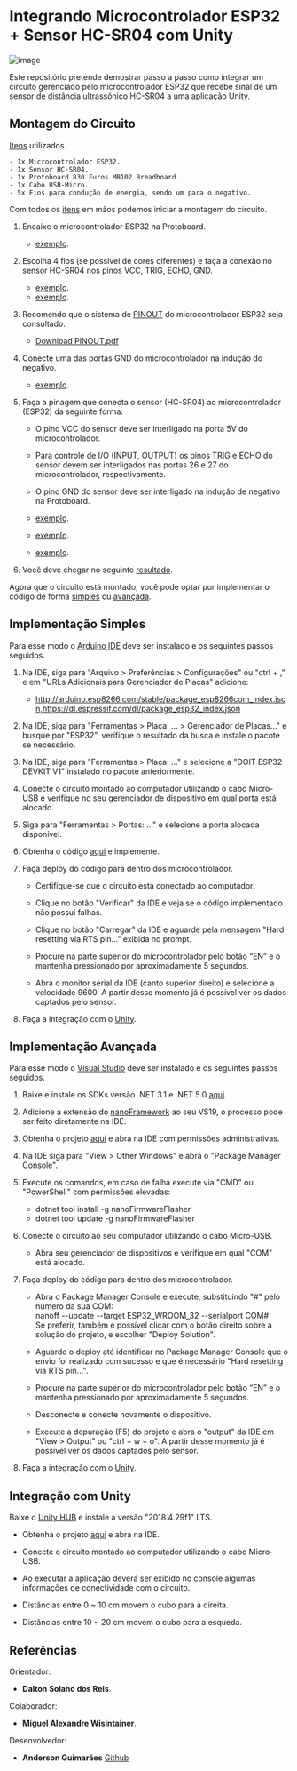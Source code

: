 # Integrando Microcontrolador ESP32 + Sensor HC-SR04 com Unity

![image](https://github.com/anderson-guimaraes/furb-integracao-esp32/blob/main/img/demo-projeto.gif)

Este repositório pretende demostrar passo a passo como integrar um circuito gerenciado pelo microcontrolador ESP32 que recebe sinal de um sensor de distância ultrassônico HC-SR04 a uma aplicação Unity.

## Montagem do Circuito

[Itens](https://github.com/anderson-guimaraes/furb-integracao-esp32/blob/main/img/itens.jpeg) utilizados.

```
- 1x Microcontrolador ESP32.
- 1x Sensor HC-SR04.
- 1x Protoboard 830 Furos MB102 Breadboard.
- 1x Cabo USB-Micro.
- 5x Fios para condução de energia, sendo um para o negativo.
```

Com todos os [itens](https://github.com/anderson-guimaraes/furb-integracao-esp32/blob/main/img/itens.jpeg) em mãos podemos iniciar a montagem do circuito.

1. Encaixe o microcontrolador ESP32 na Protoboard.
    * [exemplo](https://github.com/anderson-guimaraes/furb-integracao-esp32/blob/main/img/1p.jpeg).

2. Escolha 4 fios (se possível de cores diferentes) e faça a conexão no sensor HC-SR04 nos pinos VCC, TRIG, ECHO, GND.
    * [exemplo](https://github.com/anderson-guimaraes/furb-integracao-esp32/blob/main/img/2p.jpeg).
    * [exemplo](https://github.com/anderson-guimaraes/furb-integracao-esp32/blob/main/img/3p.jpeg).

3. Recomendo que o sistema de [PINOUT](https://github.com/anderson-guimaraes/furb-integracao-esp32/blob/main/img/pinout.png) do microcontrolador ESP32 seja consultado.
    * [Download PINOUT.pdf](http://wiki.amperka.ru/_media/products:esp32-wroom-wifi-devkit-v1:esp32-wroom-wifi-devkit-v1_pinout.pdf)

4. Conecte uma das portas GND do microcontrolador na indução do negativo.
    * [exemplo](https://github.com/anderson-guimaraes/furb-integracao-esp32/blob/main/img/4p.jpeg).

5. Faça a pinagem que conecta o sensor (HC-SR04) ao microcontrolador (ESP32) da seguinte forma:
   * O pino VCC do sensor deve ser interligado na porta 5V do microcontrolador.

   * Para controle de I/O (INPUT, OUTPUT) os pinos TRIG e ECHO do sensor devem ser interligados nas portas 26 e 27 do microcontrolador, respectivamente.

   * O pino GND do sensor deve ser interligado na indução de negativo na Protoboard.

   * [exemplo](https://github.com/anderson-guimaraes/furb-integracao-esp32/blob/main/img/5p.jpeg).

   * [exemplo](https://github.com/anderson-guimaraes/furb-integracao-esp32/blob/main/img/6p.jpeg).

   * [exemplo](https://github.com/anderson-guimaraes/furb-integracao-esp32/blob/main/img/7p.jpeg).

6. Você deve chegar no seguinte [resultado](https://github.com/anderson-guimaraes/furb-integracao-esp32/blob/main/img/8p.jpeg).

Agora que o circuito está montado, você pode optar por implementar o código de forma [simples](#Implementação-Simples) ou [avançada](#Implementação-Avançada).

## Implementação Simples

Para esse modo o [Arduino IDE](https://www.arduino.cc/en/Main/Software_) deve ser instalado e os seguintes passos seguidos.

 1. Na IDE, siga para "Arquivo > Preferências > Configurações" ou "ctrl + ," e em "URLs Adicionais para Gerenciador de Placas" adicione:
    * <http://arduino.esp8266.com/stable/package_esp8266com_index.json,https://dl.espressif.com/dl/package_esp32_index.json>

 2. Na IDE, siga para "Ferramentas > Placa: ... > Gerenciador de Placas..." e busque por "ESP32", verifique o resultado da busca e instale o pacote se necessário.

 3. Na IDE, siga para "Ferramentas > Placa: ..." e selecione a "DOIT ESP32 DEVKIT V1" instalado no pacote anteriormente.

 4. Conecte o circuito montado ao computador utilizando o cabo Micro-USB e verifique no seu gerenciador de dispositivo em qual porta está alocado.

 5. Siga para "Ferramentas > Portas: ..." e selecione a porta alocada disponível.

 6. Obtenha o código [aqui](https://github.com/anderson-guimaraes/furb-integracao-esp32/tree/main/arduino) e implemente.

 7. Faça deploy do código para dentro dos microcontrolador.
    * Certifique-se que o circuito está conectado ao computador.

    * Clique no botão "Verificar" da IDE e veja se o código implementado não possui falhas.

    * Clique no botão "Carregar" da IDE e aguarde pela mensagem "Hard resetting via RTS pin..." exibida no prompt.

    * Procure na parte superior do microcontrolador pelo botão “EN” e o mantenha pressionado por aproximadamente 5 segundos.

    * Abra o monitor serial da IDE (canto superior direito) e selecione a velocidade 9600. A partir desse momento já é possível ver os dados captados pelo sensor.

 8. Faça a integração com o [Unity](#Integracao-Com-Unity).

## Implementação Avançada
Para esse modo o [Visual Studio](https://visualstudio.microsoft.com/pt-br/downloads/) deve ser instalado e os seguintes passos seguidos.

1. Baixe e instale os SDKs versão .NET 3.1 e .NET 5.0 [aqui](https://dotnet.microsoft.com/download).

2. Adicione a extensão do [nanoFramework](https://marketplace.visualstudio.com/items?itemName=nanoframework.nanoFramework-VS2019-Extension) ao seu VS19, o processo pode ser feito diretamente na IDE.

3. Obtenha o projeto [aqui](https://github.com/anderson-guimaraes/furb-integracao-esp32/tree/main/nanoframework/NFApp1) e abra na IDE com permissões administrativas.

4. Na IDE siga para "View > Other Windows" e abra o "Package Manager Console".

5. Execute os comandos, em caso de falha execute via "CMD" ou "PowerShell" com permissões elevadas:
    * dotnet tool install -g nanoFirmwareFlasher
    * dotnet tool update -g nanoFirmwareFlasher

6. Conecte o circuito ao seu computador utilizando o cabo Micro-USB.
    * Abra seu gerenciador de dispositivos e verifique em qual "COM" está alocado.

7. Faça deploy do código para dentro dos microcontrolador.
    * Abra o Package Manager Console e execute, substituindo "#" pelo número da sua COM:  
     nanoff --update --target ESP32_WROOM_32 --serialport COM#  
     Se preferir, também é possível clicar com o botão direito sobre a solução do projeto, e escolher "Deploy Solution".

    * Aguarde o deploy até identificar no Package Manager Console que o envio foi realizado com sucesso e que é necessário "Hard resetting via RTS pin...".

    * Procure na parte superior do microcontrolador pelo botão “EN” e o mantenha pressionado por aproximadamente 5 segundos.

    * Desconecte e conecte novamente o dispositivo.

    * Execute a depuração (F5) do projeto e abra o "output" da IDE em "View > Output" ou "ctrl + w + o". A partir desse momento já é possível ver os dados captados pelo sensor.

8. Faça a integração com o [Unity](#Integracao-Com-Unity).

## Integração com Unity

Baixe o [Unity HUB](https://unity.com/pt/download) e instale a versão "2018.4.29f1" LTS.

* Obtenha o projeto [aqui](https://github.com/anderson-guimaraes/furb-integracao-esp32/tree/main/unity/demo-esp32) e abra na IDE.

* Conecte o circuito montado ao computador utilizando o cabo Micro-USB.

* Ao executar a aplicação deverá ser exibido no console algumas informações de conectividade com o circuito.

* Distâncias entre 0 ~ 10 cm movem o cubo para a direita.

* Distâncias entre 10 ~ 20 cm movem o cubo para a esqueda.

## Referências

Orientador:

* **Dalton Solano dos Reis**.

Colaborador:

* **Miguel Alexandre Wisintainer**.

Desenvolvedor:

* **Anderson Guimarães** [Github](https://github.com/anderson-guimaraes)
